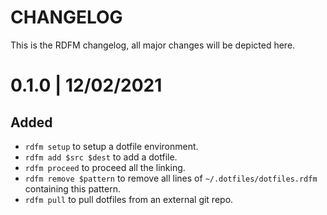 # CHANGELOG

This is the RDFM changelog, all major changes will be depicted here.

# 0.1.0 | 12/02/2021

## Added

- `rdfm setup` to setup a dotfile environment.
- `rdfm add $src $dest` to add a dotfile.
- `rdfm proceed` to proceed all the linking.
- `rdfm remove $pattern` to remove all lines of `~/.dotfiles/dotfiles.rdfm` containing this pattern.
- `rdfm pull` to pull dotfiles from an external git repo.
